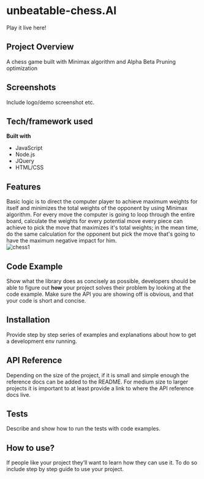 # unbeatable-chess.AI

Play it live here! 

## Project Overview
A chess game built with Minimax algorithm and Alpha Beta Pruning optimization
 
## Screenshots
Include logo/demo screenshot etc.

## Tech/framework used
<b>Built with</b>
- JavaScript
- Node.js
- JQuery
- HTML/CSS

## Features
Basic logic is to direct the computer player to achieve maximum weights for itself and minimizes the total weights of the opponent by using Minimax algorithm. For every move the computer is going to loop through the entire board, calculate the weights for every potential move every piece can achieve to pick the move that maximizes it's total weights; in the mean time, do the same calculation for the opponent but pick the move that's going to have the maximum negative impact for him.
<br />
![chess1](https://user-images.githubusercontent.com/38970716/50548479-36875580-0c1b-11e9-8f2b-5dbe6fbd4ba5.gif)

## Code Example
Show what the library does as concisely as possible, developers should be able to figure out **how** your project solves their problem by looking at the code example. Make sure the API you are showing off is obvious, and that your code is short and concise.

## Installation
Provide step by step series of examples and explanations about how to get a development env running.

## API Reference

Depending on the size of the project, if it is small and simple enough the reference docs can be added to the README. For medium size to larger projects it is important to at least provide a link to where the API reference docs live.

## Tests
Describe and show how to run the tests with code examples.

## How to use?
If people like your project they’ll want to learn how they can use it. To do so include step by step guide to use your project.

